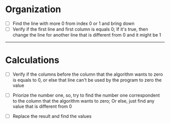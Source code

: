 # Organization

- [ ] Find the line with more 0 from index 0 or 1 and bring down
- [ ] Verify if the first line and first column is equals 0; If it's true, then change the line for another line that is different from 0 and it might be 1

<hr>

# Calculations

- [ ] Verify if the columns before the column that the algorithm wants to zero is equals to 0, or else that line can't be used by the program to zero the value
- [ ] Priorize the number one, so, try to find the number one correspondent to the column that the algorithm wants to zero; Or else, just find any value that is different from 0

- [ ] Replace the result and find the values
